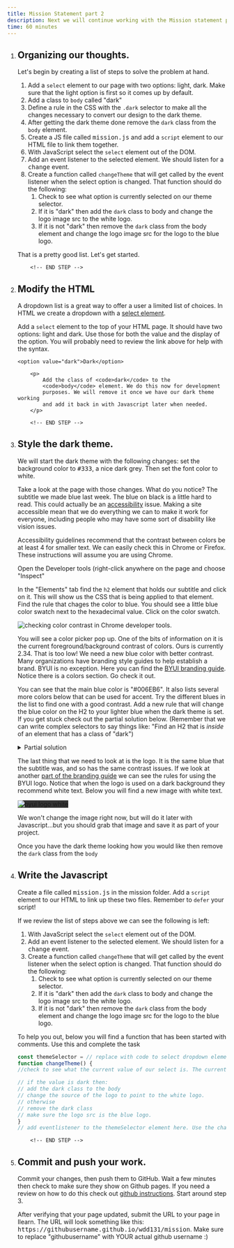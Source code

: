 ```yaml
---
title: Mission Statement part 2
description: Next we will continue working with the Mission statement page we created. We will add some Javascript to allow a user to	choose a light or dark theme for the page. We created the light theme	last week, we will also need to add the CSS for the dark theme now.
time: 60 minutes
---
```


<ol>
<li>
		<!-- START STEP -->
		<h2>Organizing our thoughts.</h2>
		<p>
			Let's begin by creating a list of steps to solve the problem
			at hand.
		</p>
		<ol>
			<li>
				Add a <code>select</code> element to our page with two options:
				light, dark. Make sure that the light option is first so it
				comes up by default.
			</li>
			<li>Add a class to <code>body</code> called "dark"</li>
			<li>
				Define a rule in the CSS with the <code>.dark</code> selector to
				make all the changes necessary to convert our design to the dark
				theme.
			</li>
			<li>
				After getting the dark theme done remove the
				<code>dark</code> class from the <code>body</code> element.
			</li>
			<li>
				Create a JS file called <kbd>mission.js</kbd> and add a
				<code>script</code> element to our HTML file to link them
				together.
			</li>
			<li>
				With JavaScript select the <code>select</code> element out of
				the DOM.
			</li>
			<li>
				Add an event listener to the selected element. We should listen
				for a <kbd>change</kbd> event.
			</li>
			<li>
				Create a function called <code>changeTheme</code> that will get
				called by the event listener when the select option is changed.
				That function should do the following:
				<ol>
					<li>
						Check to see what option is currently selected on our theme
						selector.
					</li>
					<li>
						If it is "dark" then add the <code>dark</code> class to body
						and change the logo image src to the white logo.
					</li>
					<li>
						If it is not "dark" then remove the <code>dark</code> class
						from the body element and change the logo image src for the logo
						to the blue logo.
					</li>
				</ol>
			</li>
		</ol>
		<p>That is a pretty good list. Let's get started.</p>

		<!-- END STEP -->
</li>
<li>
		<!-- START STEP -->
		<h2>Modify the HTML</h2>
		<p>
			A dropdown list is a great way to offer a user a limited list of
			choices. In HTML we create a dropdown with a
			<a
				href="https://developer.mozilla.org/en-US/docs/Web/HTML/Element/select"
				>select element</a
			>.
		</p>
		<p>
			Add a <code>select</code> element to the top of your HTML page. It
			should have two options: light and dark. Use those for both the
			value and the display of the option. You will probably need to
			review the link above for help with the syntax.
		</p>

```markup
<option value="dark">Dark</option>
```

		<p>
			Add the class of <code>dark</code> to the
			<code>body</code> element. We do this now for development
			purposes. We will remove it once we have our dark theme working
			and add it back in with Javascript later when needed.
		</p>

		<!-- END STEP -->
</li>
<li>
		<!-- START STEP -->
		<h2>Style the dark theme.</h2>
<p>
			We will start the dark theme with the following changes: set the
			background color to <kbd>#333</kbd>, a nice dark grey. Then set
			the font color to white.
		</p>
		<p>
			Take a look at the page with those changes. What do you notice?
			The subtitle we made blue last week. The blue on black is a little
			hard to read. This could actually be an
			<a
				href="https://developer.mozilla.org/en-US/docs/Web/Accessibility"
				>accessibility</a>
			issue. Making a site accessible mean that we do everything we can
			to make it work for everyone, including people who may have some
			sort of disability like vision issues.
		</p>
		<p>
			Accessibility guidelines recommend that the contrast between
			colors be at least 4 for smaller text. We can easily check this in
			Chrome or Firefox. These instructions will assume you are using
			Chrome.
		</p>
		<p>
			Open the Developer tools (right-click anywhere on the page and
			choose "Inspect"
		</p>
		<p>
			In the "Elements" tab find the <code>h2</code> element that holds
			our subtitle and click on it. This will show us the CSS that is
			being applied to that element. Find the rule that chages the color
			to blue. You should see a little blue color swatch next to the
			hexadecimal value. Click on the color swatch.
		</p>
		<img
			src="/assets/images/chrome-check-color-contrast.png"
			alt="checking color contrast in Chrome developer tools."
		/>
		<p>
			You will see a color picker pop up. One of the bits of information
			on it is the current foreground/background contrast of colors.
			Ours is currently 2.34. That is too low! We need a new blue color
			with better contrast. Many organizations have branding style
			guides to help establish a brand. BYUI is no exception. Here you can
			find the <a href="https://www.byui.edu/branding/logos">BYUI branding guide</a>. Notice there is a colors section. Go check it out.
		</p>
		<p>
			You can see that the main blue color is "#006EB6". It also lists
			several more colors below that can be used for accent. Try the
			different blues in the list to find one with a good contrast. Add
			a new rule that will change the blue color on the H2 to your
			lighter blue when the dark theme is set. If you get stuck check
			out the partial solution below. (Remember that we can write
			complex selectors to say things like: "Find an H2 that is
			<em>inside</em> of an element that has a class of "dark")
		</p>
<details>
<summary>Partial solution</summary>

```css
.dark h2 {
color: somecolor;
}
```

</details>
		<p>
			The last thing that we need to look at is the logo. It is the same
			blue that the subtitle was, and so has the same contrast issues.
			If we look at another
			<a href="https://www.byui.edu/branding/logos"
				>part of the branding guide</a
			>
			we can see the rules for using the BYUI logo. Notice that when the
			logo is used on a dark background they recommend white text. Below
			you will find a new image with white text.
		</p>
		<img
			src="/assets/images/byui-logo_white.png"
			alt="byui logo white"
			style="background-color: #333"
		/>
<p>
			We won't change the image right now, but will do it later with
			Javascript...but you should grab that image and save it as part of
			your project.
		</p>
		<p>
			Once you have the dark theme looking how you would like then
			remove the <code>dark</code> class from the <code>body</code>
		</p>
	<!-- END STEP -->
</li>
<li>
		<!-- START STEP -->
		<h2>Write the Javascript</h2>
		<p>
			Create a file called <kbd>mission.js</kbd> in the mission folder.
			Add a <code>script</code> element to our HTML to link up these two
			files. Remember to <code>defer</code> your script!
		</p>
		<p>
			If we review the list of steps above we can see the following is
			left:
		</p>
		<ol>
			<li>
				With JavaScript select the <code>select</code> element out of
				the DOM.
			</li>
			<li>
				Add an event listener to the selected element. We should listen
				for a <kbd>change</kbd> event.
			</li>
			<li>
				Create a function called <code>changeTheme</code> that will get
				called by the event listener when the select option is changed.
				That function should do the following:
				<ol>
					<li>
						Check to see what option is currently selected on our theme
						selector.
					</li>
					<li>
						If it is "dark" then add the <code>dark</code> class to body
						and change the logo image src to the white logo.
					</li>
					<li>
						If it is not "dark" then remove the <code>dark</code> class
						from the body element and change the logo image src for the logo
						to the blue logo.
					</li>
				</ol>
			</li>
		</ol>
		<p>
			To help you out, below you will find a function that has been
			started with comments. Use this and complete the task
		</p>

```javascript
const themeSelector = // replace with code to select dropdown element out of the HTML
function changeTheme() {
//check to see what the current value of our select is. The current value is conveniently found in themeSelector.value!

// if the value is dark then:
// add the dark class to the body
// change the source of the logo to point to the white logo.
// otherwise
// remove the dark class
// make sure the logo src is the blue logo.
}
// add eventlistener to the themeSelector element here. Use the changeTheme function as the event handler function.
```
		<!-- END STEP -->
</li>
<li>
		<!-- START STEP -->
		<h2>Commit and push your work.</h2>
		<p>
			Commit your changes, then push them to GitHub. Wait a few minutes
			then check to make sure they show on Github pages. If you need a
			review on how to do this check out
			<a
				href="https://byui-cit.github.io/learning-modules/modules/general/hosting-git-gihub/ponder2/"
				>github instructions</a
			>. Start around step 3.
		</p>
<p>
			After verifying that your page updated, submit the URL to your
			page in Ilearn. The URL will look something like this:
			<kbd>https://githubusername.github.io/wdd131/mission</kbd>. Make
			sure to replace "githubusername" with YOUR actual github username
			:)
		</p>
<!-- END STEP -->
	</li>
</ol>
